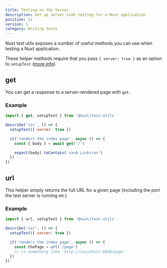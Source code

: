 ```yaml
---
title: Testing on the Server
description: Set up server-side testing for a Nuxt application
position: 11
version: 1
category: Writing tests
---
```


Nuxt test utils exposes a number of useful methods you can use when testing a Nuxt application.

These helper methods require that you pass `{ server: true }` as an option to `setupTest` ([more info](/api-reference/setup#features-to-enable)).

## get

You can get a response to a server-rendered page with `get`.

### Example

```js
import { get, setupTest } from '@nuxt/test-utils'

describe('ssr', () => {
  setupTest({ server: true })

  it('renders the index page', async () => {
    const { body } = await get('/')

    expect(body).toContain('<a>A Link</a>')
  })
})
```

## url

This helper simply returns the full URL for a given page (including the port the test server is running on.)

### Example

```js
import { url, setupTest } from '@nuxt/test-utils'

describe('ssr', () => {
  setupTest({ server: true })

  it('renders the index page', async () => {
    const thePage = url('/page')
    // is something like 'http://localhost:6840/page'
  })
})
```
